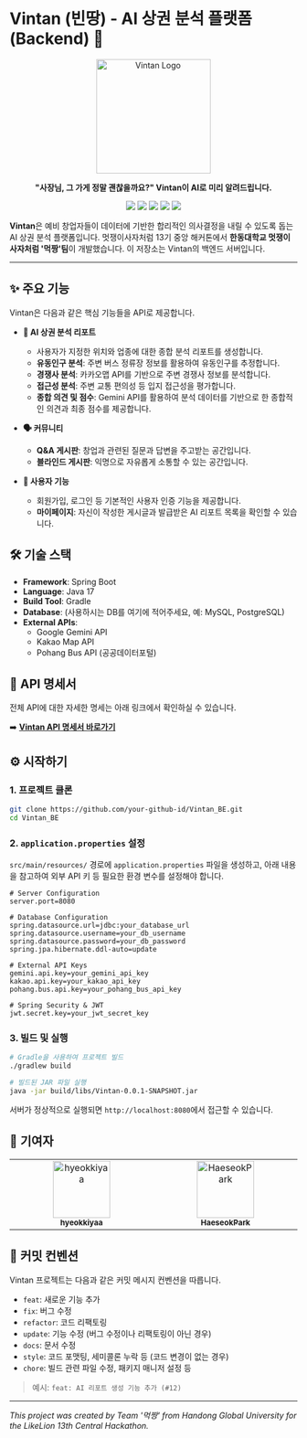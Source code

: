 
# Vintan (빈땅) - AI 상권 분석 플랫폼 (Backend) 🚀

<p align="center">
  <img src="https://raw.githubusercontent.com/hyeokkiyaa/Vintan_FE/main/public/logo.png" alt="Vintan Logo" width="200"/>
</p>

<p align="center">
  <strong>"사장님, 그 가게 정말 괜찮을까요?" Vintan이 AI로 미리 알려드립니다.</strong>
</p>

<p align="center">
    <img src="https://img.shields.io/badge/Spring%20Boot-6DB33F?style=for-the-badge&logo=spring-boot&logoColor=white">
    <img src="https://img.shields.io/badge/Java-007396?style=for-the-badge&logo=java&logoColor=white">
    <img src="https://img.shields.io/badge/Gradle-02303A?style=for-the-badge&logo=gradle&logoColor=white">
    <img src="https://img.shields.io/badge/Git-F05032?style=for-the-badge&logo=git&logoColor=white">
    <img src="https://img.shields.io/badge/Github%20Actions-2088FF?style=for-the-badge&logo=github-actions&logoColor=white">
</p>

**Vintan**은 예비 창업자들이 데이터에 기반한 합리적인 의사결정을 내릴 수 있도록 돕는 AI 상권 분석 플랫폼입니다. 멋쟁이사자처럼 13기 중앙 해커톤에서 **한동대학교 멋쟁이사자처럼 '먹짱'팀**이 개발했습니다. 이 저장소는 Vintan의 백엔드 서버입니다.

---

## ✨ 주요 기능

Vintan은 다음과 같은 핵심 기능들을 API로 제공합니다.

*   **🤖 AI 상권 분석 리포트**
    *   사용자가 지정한 위치와 업종에 대한 종합 분석 리포트를 생성합니다.
    *   **유동인구 분석**: 주변 버스 정류장 정보를 활용하여 유동인구를 추정합니다.
    *   **경쟁사 분석**: 카카오맵 API를 기반으로 주변 경쟁사 정보를 분석합니다.
    *   **접근성 분석**: 주변 교통 편의성 등 입지 접근성을 평가합니다.
    *   **종합 의견 및 점수**: Gemini API를 활용하여 분석 데이터를 기반으로 한 종합적인 의견과 최종 점수를 제공합니다.

*   **🗣️ 커뮤니티**
    *   **Q&A 게시판**: 창업과 관련된 질문과 답변을 주고받는 공간입니다.
    *   **블라인드 게시판**: 익명으로 자유롭게 소통할 수 있는 공간입니다.

*   **👤 사용자 기능**
    *   회원가입, 로그인 등 기본적인 사용자 인증 기능을 제공합니다.
    *   **마이페이지**: 자신이 작성한 게시글과 발급받은 AI 리포트 목록을 확인할 수 있습니다.

## 🛠️ 기술 스택

*   **Framework**: Spring Boot
*   **Language**: Java 17
*   **Build Tool**: Gradle
*   **Database**: (사용하시는 DB를 여기에 적어주세요, 예: MySQL, PostgreSQL)
*   **External APIs**:
    *   Google Gemini API
    *   Kakao Map API
    *   Pohang Bus API (공공데이터포털)

## 📖 API 명세서

전체 API에 대한 자세한 명세는 아래 링크에서 확인하실 수 있습니다.

➡️ **[Vintan API 명세서 바로가기](./api_명세서.md)**

## ⚙️ 시작하기

### 1. 프로젝트 클론

```bash
git clone https://github.com/your-github-id/Vintan_BE.git
cd Vintan_BE
```

### 2. `application.properties` 설정

`src/main/resources/` 경로에 `application.properties` 파일을 생성하고, 아래 내용을 참고하여 외부 API 키 등 필요한 환경 변수를 설정해야 합니다.

```properties
# Server Configuration
server.port=8080

# Database Configuration
spring.datasource.url=jdbc:your_database_url
spring.datasource.username=your_db_username
spring.datasource.password=your_db_password
spring.jpa.hibernate.ddl-auto=update

# External API Keys
gemini.api.key=your_gemini_api_key
kakao.api.key=your_kakao_api_key
pohang.bus.api.key=your_pohang_bus_api_key

# Spring Security & JWT
jwt.secret.key=your_jwt_secret_key
```

### 3. 빌드 및 실행

```bash
# Gradle을 사용하여 프로젝트 빌드
./gradlew build

# 빌드된 JAR 파일 실행
java -jar build/libs/Vintan-0.0.1-SNAPSHOT.jar
```

서버가 정상적으로 실행되면 `http://localhost:8080`에서 접근할 수 있습니다.

## 🤝 기여자

<table>
  <tbody>
    <tr>
      <td align="center" valign="top" width="14.28%"><a href="https://github.com/hyeokkiyaa"><img src="https://avatars.githubusercontent.com/u/80053442?v=4" width="100px;" alt="hyeokkiyaa"/><br /><sub><b>hyeokkiyaa</b></sub></a><br /></td>
      <td align="center" valign="top" width="14.28%"><a href="https://github.com/HaeseokPark"><img src="https://avatars.githubusercontent.com/u/122941953?v=4" width="100px;" alt="HaeseokPark"/><br /><sub><b>HaeseokPark</b></sub></a><br /></td>
    </tr>
  </tbody>
</table>

## 📝 커밋 컨벤션

Vintan 프로젝트는 다음과 같은 커밋 메시지 컨벤션을 따릅니다.

*   `feat`: 새로운 기능 추가
*   `fix`: 버그 수정
*   `refactor`: 코드 리팩토링
*   `update`: 기능 수정 (버그 수정이나 리팩토링이 아닌 경우)
*   `docs`: 문서 수정
*   `style`: 코드 포맷팅, 세미콜론 누락 등 (코드 변경이 없는 경우)
*   `chore`: 빌드 관련 파일 수정, 패키지 매니저 설정 등

> 예시: `feat: AI 리포트 생성 기능 추가 (#12)`

---

*This project was created by Team '먹짱' from Handong Global University for the LikeLion 13th Central Hackathon.*
